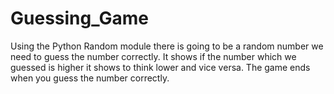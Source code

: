 # Guessing_Game
Using the Python Random module there is going to be a random number we need to guess the number correctly. It shows if the number which we guessed is higher it shows to think lower and vice versa. The game ends when you guess the number correctly.
